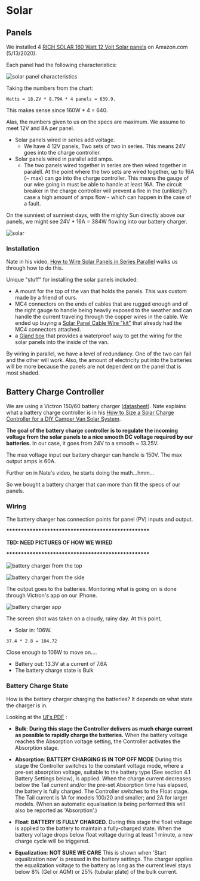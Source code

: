 # Solar
## Panels

We installed 4 [RICH SOLAR 160 Watt 12 Volt Solar panels](https://amzn.to/37rtSPy) on Amazon.com (5/13/2020).

Each panel had the following characteristics:

![solar panel characteristics](./images/solar_panel_characteristics.png)

Taking the numbers from the chart:
```
Watts = 18.2V * 8.79A * 4 panels = 639.9.
```
This makes sense since 160W * 4 = 640.  

Alas, the numbers given to us on the specs are maximum.  We assume to meet 12V and 8A per panel.
* Solar panels wired in series add voltage.
    * We have 4 12V panels, Two sets of two in series.   This means 24V goes into the charge controller.
* Solar panels wired in parallel add amps.
    * The two panels wired together in series are then wired together in paralell. At the point where the two sets are wired together, up to 16A (~ max) can go into the charge controller.  This means the gauge of our wire going in must be able to handle at least 16A.  The circuit breaker in the charge controller will prevent a fire in the (unlikely?) case a high amount of amps flow - which can happen in the case of a fault.

On the sunniest of sunniest days, with the mighty Sun directly above our panels, we might see 24V * 16A = 384W flowing into our battery charger.

![solar](./images/Solar.png)

### Installation

Nate in his video, [How to Wire Solar Panels in Series Parallel](https://youtu.be/b2H8vpj8rQg) walks us through how to do this.

  Unique "stuff" for installing the solar panels included:
* A mount for the top of the van that holds the panels.  This was custom made by a friend of ours.
* MC4 connectors on the ends of cables that are rugged enough and of the right gauge to handle being heavily exposed to the weather and can handle the current traveling through the copper wires in the cable.  We ended up buying a [Solar Panel Cable Wire "kit"](https://amzn.to/3kbmInG) that already had the MC4 connectors attached.
* a [Gland box](https://amzn.to/3qN3Iy0) that provides a waterproof way to get the wiring for the solar panels into the inside of the van.

By wiring in parallel, we have a level of redundancy.  One of the two can fail and the other will work.  Also, the amount of electricity put into the batteries will be more because the panels are not dependent on the panel that is most shaded.
## Battery Charge Controller
We are using a Victron 150/60 battery charger ([datasheet](https://cdn.shopify.com/s/files/1/0079/6003/5417/files/Datasheet-SmartSolar-charge-controller-MPPT-150-45-up-to-150-100-EN.pdf?111)).  Nate explains what a battery charge controller is in his [How to Size a Solar Charge Controller for a DIY Camper Van Solar System](https://youtu.be/MxziHKvTRh8?t=57).

__The goal of the battery charge controller is to regulate the incoming voltage from the solar panels to a nice smooth DC voltage required by our batteries.__  In our case, it goes from 24V to a smooth ~ 13.25V.

The max voltage input our battery charger can handle is 150V.  The max output amps is 60A.

Further on in Nate's video, he starts doing the math...hmm...

So we bought a battery charger that can more than fit the specs of our panels.
### Wiring
The battery charger has connection points for panel (PV) inputs and output.  


__*************************************************__


__TBD: NEED PICTURES OF HOW WE WIRED__

__*************************************************__

![battery charger from the top](./images/battery_charger_inputs_from_top.png)

![battery charger from the side](./images/battery_charger_inputs_from_side.png)

The output goes to the batteries.  Monitoring what is going on is done through Victron's app on our iPhone.

![battery charger app](./images/battery_charger_app.png)

The screen shot was taken on a cloudy, rainy day.  At this point,
* Solar in: 106W.
```
37.4 * 2.8 = 104.72
```
Close enough to 106W to move on....
* Battery out: 13.3V at a current of 7.6A
* The battery charge state is Bulk

### Battery Charge State
How is the battery charger charging the batteries?  It depends on what state the charger is in.

Looking at the [UI's PDF](https://www.victronenergy.com/upload/documents/MPPT_Solar_Charge_Controllers/VictronConnect_-_MPPT_Solar_Charge_Controllers-en.pdf)  :

* __Bulk__: __During this stage the Controller delivers as much charge current as possible to rapidly charge the batteries.__ When the
battery voltage reaches the Absorption voltage setting, the Controller activates the Absorption stage.

* __Absorption__: __BATTERY CHARGING IS IN TOP OFF MODE__ During this stage the Controller switches to the constant voltage mode, where a pre-set absorption voltage, suitable to the battery type (See section 4.1 Battery Settings below), is applied. When the charge current decreases below the Tail
current and/or the pre-set Absorption time has elapsed, the battery is fully charged. The Controller switches to the Float
stage. The Tail current is 1A for models 100/20 and smaller; and 2A for larger models. (When an automatic equalisation is
being performed this will also be reported as 'Absorption'.)

* __Float__: __BATTERY IS FULLY CHARGED.__ During this stage the float voltage is applied to the battery to maintain a fully-charged state. When the battery voltage
drops below float voltage during at least 1 minute, a new charge cycle will be triggered.

* __Equalization__: __NOT SURE WE CARE__  This is shown when 'Start equalization now' is pressed in the battery settings. The charger applies the equalization voltage to the battery as long as the current level stays below 8% (Gel or AGM) or 25% (tubular plate) of the bulk current.


